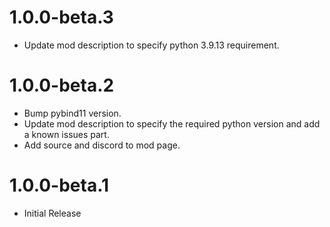 # 1.0.0-beta.3
- Update mod description to specify python 3.9.13 requirement.

# 1.0.0-beta.2
- Bump pybind11 version.
- Update mod description to specify the required python version and add a known issues part.
- Add source and discord to mod page.

# 1.0.0-beta.1
- Initial Release